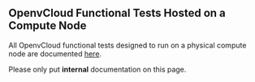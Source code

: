 ## OpenvCloud Functional Tests Hosted on a Compute Node

All OpenvCloud functional tests designed to run on a physical compute node are documented [here](/docs/functional/openvcloud/compute_node_hosted/compute_node_hosted.md).

Please only put **internal** documentation on this page.